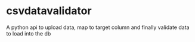 # csvdatavalidator
A python api to upload data, map to target column and finally validate data to load into the db

